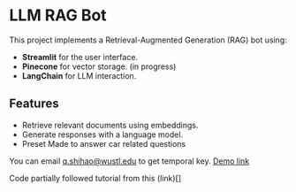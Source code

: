 # LLM RAG Bot

This project implements a Retrieval-Augmented Generation (RAG) bot using:
- **Streamlit** for the user interface.
- **Pinecone** for vector storage. (in progress)
- **LangChain** for LLM interaction.

## Features
- Retrieve relevant documents using embeddings.
- Generate responses with a language model.
- Preset Made to answer car related questions

You can email [q.shihao@wustl.edu](mailto:q.shihao@wustl.edu) to get temporal key.
[Demo link](https://autobro.streamlit.app)

Code partially followed tutorial from this (link)[]